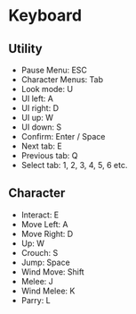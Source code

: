 # Keyboard
## Utility
- Pause Menu: ESC
- Character Menus: Tab
- Look mode: U
- UI left: A
- UI right: D
- UI up: W
- UI down: S
- Confirm: Enter / Space
- Next tab: E
- Previous tab: Q
- Select tab: 1, 2, 3, 4, 5, 6 etc.
## Character
- Interact: E
- Move Left: A
- Move Right: D
- Up: W
- Crouch: S
- Jump: Space
- Wind Move: Shift
- Melee: J
- Wind Melee: K
- Parry: L